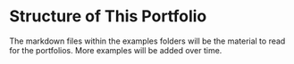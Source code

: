 # Structure of This Portfolio

The markdown files within the examples folders will be the material to read for the portfolios. More examples will be added over time.
